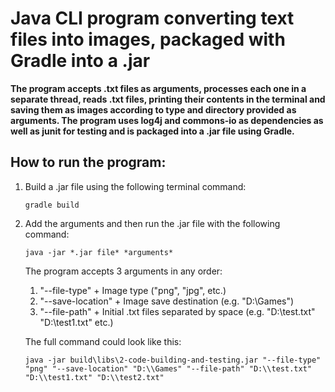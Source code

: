 # Java CLI program converting text files into images, packaged with Gradle into a .jar

**The program accepts .txt files as arguments, processes each one in a separate thread,
reads .txt files, printing their contents in the terminal and saving them as images according 
to type and directory provided as arguments. The program uses log4j and commons-io as dependencies 
as well as junit for testing and is packaged into a .jar file using Gradle.**

## How to run the program:
1. Build a .jar file using the following terminal command:
   ```
   gradle build
   ```
2. Add the arguments and then run the .jar file with the following command:
   ```
   java -jar *.jar file* *arguments*
   ```
   The program accepts 3 arguments in any order:
   1. "--file-type" + Image type ("png", "jpg", etc.)
   2. "--save-location" + Image save destination (e.g. "D:\Games")
   3. "--file-path" + Initial .txt files separated by space (e.g. "D:\test.txt" "D:\test1.txt" etc.)

   The full command could look like this:
   ```
   java -jar build\libs\2-code-building-and-testing.jar "--file-type" "png" "--save-location" "D:\\Games" "--file-path" "D:\\test.txt" "D:\\test1.txt" "D:\\test2.txt"
   ```